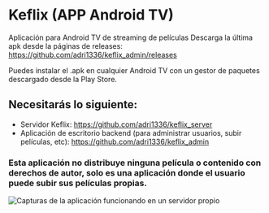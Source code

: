 # Keflix (APP Android TV)
Aplicación para Android TV de streaming de películas
Descarga la última apk desde la páginas de releases:
https://github.com/adri1336/keflix_admin/releases

Puedes instalar el .apk en cualquier Android TV con un gestor de paquetes descargado desde la Play Store.

## Necesitarás lo siguiente:
* Servidor Keflix: https://github.com/adri1336/keflix_server
* Aplicación de escritorio backend (para administrar usuarios, subir películas, etc): https://github.com/adri1336/keflix_admin

### Esta aplicación no distribuye ninguna película o contenido con derechos de autor, solo es una aplicación donde el usuario puede subir sus películas propias.

![Capturas de la aplicación funcionando en un servidor propio](https://i.imgur.com/jdxQJVF.png)
